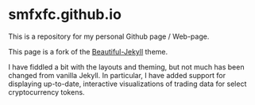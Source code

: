 # smfxfc.github.io

This is a repository for my personal Github page / Web-page.

This page is a fork of the
[Beautiful-Jekyll]([https://github.com/daattali/beautiful-jekyll]) theme.

I have fiddled a bit with the layouts and theming, but not much has
been changed from vanilla Jekyll. In particular, I have added support
for displaying up-to-date, interactive visualizations of trading data for select cryptocurrency tokens.

